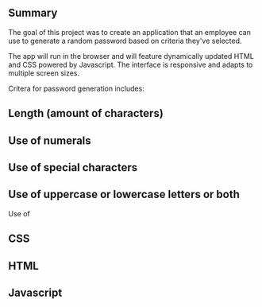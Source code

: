 ## Summary

The goal of this project was to create an application that an employee can use to generate a random password based on criteria they've selected.

The app will run in the browser and will feature dynamically updated HTML and CSS powered by Javascript. The interface is responsive and adapts to multiple screen sizes.

Critera for password generation includes:
## Length (amount of characters)
## Use of numerals
## Use of special characters
## Use of uppercase or lowercase letters or both

Use of 
## CSS
## HTML
## Javascript